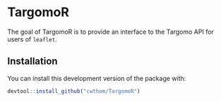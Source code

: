# TargomoR

The goal of TargomoR is to provide an interface to the Targomo API for users of `leaflet`.

## Installation

You can install this development version of the package with:

``` r
devtool::install_github("cwthom/TargomoR")
```


